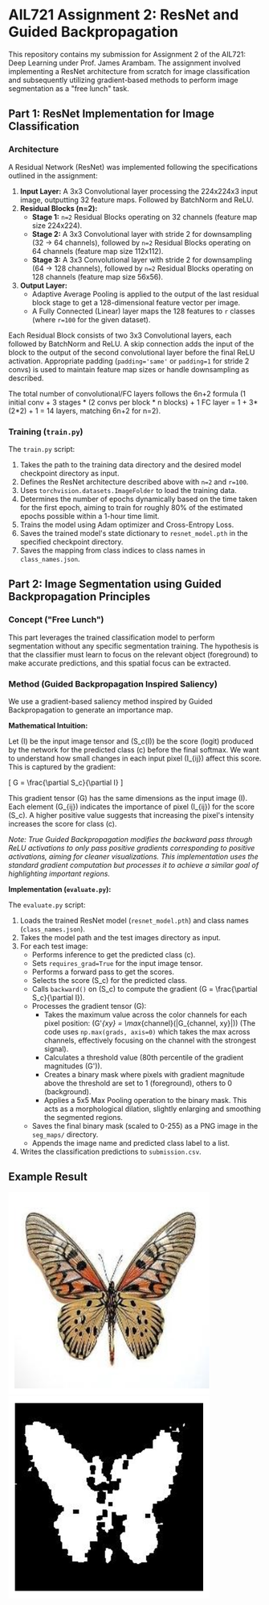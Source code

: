 # AIL721 Assignment 2: ResNet and Guided Backpropagation

This repository contains my submission for Assignment 2 of the AIL721: Deep Learning under Prof. James Arambam. The assignment involved implementing a ResNet architecture from scratch for image classification and subsequently utilizing gradient-based methods to perform image segmentation as a "free lunch" task.

## Part 1: ResNet Implementation for Image Classification

### Architecture

A Residual Network (ResNet) was implemented following the specifications outlined in the assignment:

1.  **Input Layer:** A 3x3 Convolutional layer processing the 224x224x3 input image, outputting 32 feature maps. Followed by BatchNorm and ReLU.
2.  **Residual Blocks (n=2):**
    *   **Stage 1:** `n=2` Residual Blocks operating on 32 channels (feature map size 224x224).
    *   **Stage 2:** A 3x3 Convolutional layer with stride 2 for downsampling (32 -> 64 channels), followed by `n=2` Residual Blocks operating on 64 channels (feature map size 112x112).
    *   **Stage 3:** A 3x3 Convolutional layer with stride 2 for downsampling (64 -> 128 channels), followed by `n=2` Residual Blocks operating on 128 channels (feature map size 56x56).
3.  **Output Layer:**
    *   Adaptive Average Pooling is applied to the output of the last residual block stage to get a 128-dimensional feature vector per image.
    *   A Fully Connected (Linear) layer maps the 128 features to `r` classes (where `r=100` for the given dataset).

Each Residual Block consists of two 3x3 Convolutional layers, each followed by BatchNorm and ReLU. A skip connection adds the input of the block to the output of the second convolutional layer before the final ReLU activation. Appropriate padding (`padding='same'` or `padding=1` for stride 2 convs) is used to maintain feature map sizes or handle downsampling as described.

The total number of convolutional/FC layers follows the 6n+2 formula (1 initial conv + 3 stages * (2 convs per block * n blocks) + 1 FC layer = 1 + 3*(2*2) + 1 = 14 layers, matching 6n+2 for n=2).

### Training (`train.py`)

The `train.py` script:
1.  Takes the path to the training data directory and the desired model checkpoint directory as input.
2.  Defines the ResNet architecture described above with `n=2` and `r=100`.
3.  Uses `torchvision.datasets.ImageFolder` to load the training data.
4.  Determines the number of epochs dynamically based on the time taken for the first epoch, aiming to train for roughly 80% of the estimated epochs possible within a 1-hour time limit.
5.  Trains the model using Adam optimizer and Cross-Entropy Loss.
6.  Saves the trained model's state dictionary to `resnet_model.pth` in the specified checkpoint directory.
7.  Saves the mapping from class indices to class names in `class_names.json`.

## Part 2: Image Segmentation using Guided Backpropagation Principles

### Concept ("Free Lunch")

This part leverages the trained classification model to perform segmentation without any specific segmentation training. The hypothesis is that the classifier must learn to focus on the relevant object (foreground) to make accurate predictions, and this spatial focus can be extracted.

### Method (Guided Backpropagation Inspired Saliency)

We use a gradient-based saliency method inspired by Guided Backpropagation to generate an importance map.

**Mathematical Intuition:**

Let \(I\) be the input image tensor and \(S_c(I)\) be the score (logit) produced by the network for the predicted class \(c\) before the final softmax. We want to understand how small changes in each input pixel \(I_{ij}\) affect this score. This is captured by the gradient:

\[
G = \frac{\partial S_c}{\partial I}
\]

This gradient tensor \(G\) has the same dimensions as the input image \(I\). Each element \(G_{ij}\) indicates the importance of pixel \(I_{ij}\) for the score \(S_c\). A higher positive value suggests that increasing the pixel's intensity increases the score for class \(c\).

*Note: True Guided Backpropagation modifies the backward pass through ReLU activations to only pass positive gradients corresponding to positive activations, aiming for cleaner visualizations. This implementation uses the standard gradient computation but processes it to achieve a similar goal of highlighting important regions.*

**Implementation (`evaluate.py`):**

The `evaluate.py` script:
1.  Loads the trained ResNet model (`resnet_model.pth`) and class names (`class_names.json`).
2.  Takes the model path and the test images directory as input.
3.  For each test image:
    *   Performs inference to get the predicted class \(c\).
    *   Sets `requires_grad=True` for the input image tensor.
    *   Performs a forward pass to get the scores.
    *   Selects the score \(S_c\) for the predicted class.
    *   Calls `backward()` on \(S_c\) to compute the gradient \(G = \frac{\partial S_c}{\partial I}\).
    *   Processes the gradient tensor \(G\):
        *   Takes the maximum value across the color channels for each pixel position: \(G'_{xy} = \max_{channel}(|G_{channel, xy}|)\) (The code uses `np.max(grads, axis=0)` which takes the max across channels, effectively focusing on the channel with the strongest signal).
        *   Calculates a threshold value (80th percentile of the gradient magnitudes \(G'\)).
        *   Creates a binary mask where pixels with gradient magnitude above the threshold are set to 1 (foreground), others to 0 (background).
        *   Applies a 5x5 Max Pooling operation to the binary mask. This acts as a morphological dilation, slightly enlarging and smoothing the segmented regions.
    *   Saves the final binary mask (scaled to 0-255) as a PNG image in the `seg_maps/` directory.
    *   Appends the image name and predicted class label to a list.
4.  Writes the classification predictions to `submission.csv`.

## Example Result

![Input Image](img.png)
![Segmentation Mask](mask.png)
